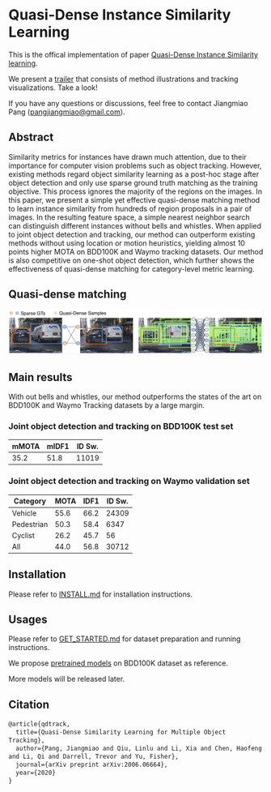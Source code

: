 # Quasi-Dense Instance Similarity Learning

This is the offical implementation of paper [Quasi-Dense Instance Similarity learning](https://arxiv.org/pdf/2006.06664.pdf).

We present a [trailer](https://youtu.be/o8HRJAOZidc) that consists of method illustrations and tracking visualizations. Take a look!

If you have any questions or discussions, feel free to contact Jiangmiao Pang ([pangjiangmiao@gmail.com](mailto:pangjiangmiao@gmail.com)).

## Abstract

Similarity metrics for instances have drawn much attention, due to their importance for computer vision problems such as object tracking. However, existing methods regard object similarity learning as a post-hoc stage after object detection and only use sparse ground truth matching as the training objective. This process ignores the majority of the regions on the images. In this paper, we present a simple yet effective quasi-dense matching method to learn instance similarity from hundreds of region proposals in a pair of images. In the resulting feature space, a simple nearest neighbor search can distinguish different instances without bells and whistles. When applied to joint object detection and tracking, our method can outperform existing methods without using location or motion heuristics, yielding almost 10 points higher MOTA on BDD100K and Waymo tracking datasets. Our method is also competitive on one-shot object detection, which further shows the effectiveness of quasi-dense matching for category-level metric learning. 



## Quasi-dense matching
![teaser](figures/teaser.png)

## Main results
With out bells and whistles, our method outperforms the states of the art on BDD100K and Waymo Tracking datasets by a large margin.

### Joint object detection and tracking on BDD100K test set

| mMOTA | mIDF1  | ID Sw. |
|-------|--------|--------|
| 35.2  | 51.8   |  11019 |



### Joint object detection and tracking on Waymo validation set

| Category   | MOTA | IDF1 | ID Sw. |
|------------|------|------|--------|
| Vehicle    | 55.6 | 66.2 | 24309  | 
| Pedestrian | 50.3 | 58.4 | 6347   |
| Cyclist    | 26.2 | 45.7 | 56     | 
| All        | 44.0 | 56.8 | 30712  | 


## Installation

Please refer to [INSTALL.md](docs/INSTALL.md) for installation instructions.


## Usages
Please refer to [GET_STARTED.md](docs/GET_STARTED.md) for dataset preparation and running instructions.

We propose [pretrained models](https://drive.google.com/file/d/1YNAQgd8rMqqEG-fRj3VWlO4G5kdwJbxz/view?usp=sharing) on BDD100K dataset as reference.

More models will be released later.


## Citation 

```
@article{qdtrack,
  title={Quasi-Dense Similarity Learning for Multiple Object Tracking},
  author={Pang, Jiangmiao and Qiu, Linlu and Li, Xia and Chen, Haofeng and Li, Qi and Darrell, Trevor and Yu, Fisher},
  journal={arXiv preprint arXiv:2006.06664},
  year={2020}
}
```
